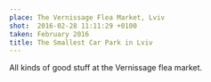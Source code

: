 ```yaml
---
place: The Vernissage Flea Market, Lviv
shot:  2016-02-28 11:11:29 +0100
taken: February 2016
title: The Smallest Car Park in Lviv
---
```


All kinds of good stuff at the Vernissage flea market.

